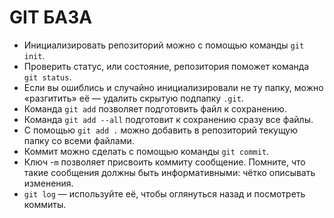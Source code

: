 # GIT БАЗА

- Инициализировать репозиторий можно с помощью команды `git init`.
- Проверить статус, или состояние, репозитория поможет команда `git status`.
- Если вы ошиблись и случайно инициализировали не ту папку, можно «разгитить» её — удалить скрытую подпапку `.git`.
- Команда `git add` позволяет подготовить файл к сохранению.
- Команда `git add --all` подготовит к сохранению сразу все файлы.
- С помощью `git add .` можно добавить в репозиторий текущую папку со всеми файлами.
- Коммит можно сделать с помощью команды `git commit`.
- Ключ -`m` позволяет присвоить коммиту сообщение. Помните, что такие сообщения должны быть информативными: чётко описывать изменения.
- `git log` — используйте её, чтобы оглянуться назад и посмотреть коммиты.